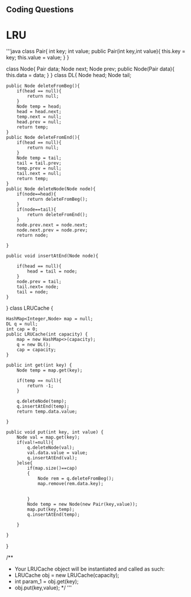 ## Coding Questions
# LRU
'''java
class Pair{
    int key;
    int value;
    public Pair(int key,int value){
        this.key = key;
        this.value = value;
    }
}

class Node{
    Pair data;
    Node next;
    Node prev;
    public Node(Pair data){
        this.data = data;
    }
}
class DL{
    Node head;
    Node tail;
    
    public Node deleteFromBeg(){
        if(head == null){
            return null;
        }
        Node temp = head;
        head = head.next;
        temp.next = null;
        head.prev = null;
        return temp;
    }
    public Node deleteFromEnd(){
        if(head == null){
            return null;
        }
        Node temp = tail;
        tail = tail.prev;
        temp.prev = null;
        tail.next = null;
        return temp;
    }
    public Node deleteNode(Node node){
        if(node==head){
            return deleteFromBeg();
        }
        if(node==tail){
            return deleteFromEnd();
        }
        node.prev.next = node.next;
        node.next.prev = node.prev;
        return node;
        
    }
    
    public void insertAtEnd(Node node){
       
        if(head == null){
            head = tail = node;
        }
        node.prev = tail;
        tail.next= node;
        tail = node;
    }
    
}
class LRUCache {

    HashMap<Integer,Node> map = null; 
    DL q = null;
    int cap = 0;
    public LRUCache(int capacity) {
        map = new HashMap<>(capacity);
        q = new DL();
        cap = capacity;
    }
    
    public int get(int key) {
        Node temp = map.get(key);
        
        if(temp == null){
            return -1;
        }
        
        q.deleteNode(temp);
        q.insertAtEnd(temp);
        return temp.data.value;
        
    }
    
    public void put(int key, int value) {
        Node val = map.get(key);
        if(val!=null){
            q.deleteNode(val);
            val.data.value = value;
            q.insertAtEnd(val);            
        }else{            
            if(map.size()==cap)
            {
                Node rem = q.deleteFromBeg();
                map.remove(rem.data.key);
                
                
            }
            Node temp = new Node(new Pair(key,value));
            map.put(key,temp);
            q.insertAtEnd(temp);
            
        }
        
    }
}

/**
 * Your LRUCache object will be instantiated and called as such:
 * LRUCache obj = new LRUCache(capacity);
 * int param_1 = obj.get(key);
 * obj.put(key,value);
 */
 '''

